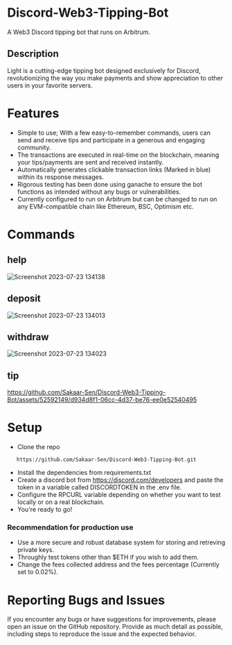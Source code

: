 # Discord-Web3-Tipping-Bot
A Web3 Discord tipping bot that runs on Arbitrum. 

## Description
Light is a cutting-edge tipping bot designed exclusively for Discord, revolutionizing the way you make payments and show appreciation to other users in your favorite servers. 

# Features 
- Simple to use; With a few easy-to-remember commands, users can send and receive tips and participate in a generous and engaging community.
- The transactions are executed in real-time on the blockchain, meaning your tips/payments are sent and received instantly.
- Automatically generates clickable transaction links (Marked in blue) within its response messages.
- Rigorous testing has been done using ganache to ensure the bot functions as intended without any bugs or vulnerabilities.
- Currently configured to run on Arbitrum but can be changed to run on any EVM-compatible chain like Ethereum, BSC, Optimism etc.

   
# Commands 

## help
![Screenshot 2023-07-23 134138](https://github.com/Sakaar-Sen/Discord-Web3-Tipping-Bot/assets/52592149/f79a2c8c-a3e7-4070-a7de-af91cccf182a)

## deposit
![Screenshot 2023-07-23 134013](https://github.com/Sakaar-Sen/Discord-Web3-Tipping-Bot/assets/52592149/c8a000a3-9688-479b-9d02-14f3548ad6db)

## withdraw
![Screenshot 2023-07-23 134023](https://github.com/Sakaar-Sen/Discord-Web3-Tipping-Bot/assets/52592149/bd9dc7e6-54ed-40dc-afb1-82d5411fe1fe)

## tip 
https://github.com/Sakaar-Sen/Discord-Web3-Tipping-Bot/assets/52592149/d934d8f1-06cc-4d37-be76-ee0e52540495

# Setup
- Clone the repo 
```
   https://github.com/Sakaar-Sen/Discord-Web3-Tipping-Bot.git
```
- Install the dependencies from requirements.txt
- Create a discord bot from https://discord.com/developers and paste the token in a variable called DISCORDTOKEN in the .env file.
- Configure the RPCURL variable depending on whether you want to test locally or on a real blockchain.
- You're ready to go!

### Recommendation for production use 
- Use a more secure and robust database system for storing and retreving private keys.
- Throughly test tokens other than $ETH if you wish to add them.
- Change the fees collected address and the fees percentage (Currently set to 0.02%).

# Reporting Bugs and Issues
If you encounter any bugs or have suggestions for improvements, please open an issue on the GitHub repository. Provide as much detail as possible, including steps to reproduce the issue and the expected behavior.



  

